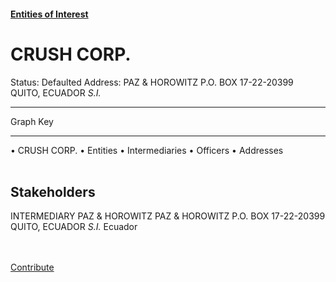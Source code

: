 #### [Entities of Interest](/list.html)
<link rel="stylesheet" type="text/css" href="../../assets/style.css">

<style>
body{background-image:url("http://eoi-graphs.s3-website-eu-west-1.amazonaws.com/CRUSH_CORP..png");background-repeat: no-repeat;background-size: contain;}
.markdown>p>span{background-color: white;}
</style>

# CRUSH CORP.
<span>Status: Defaulted
Address: PAZ & HOROWITZ P.O. BOX 17-22-20399 QUITO, ECUADOR *S.I.*
</span>

---



<div class="legend">
Graph Key
<hr>
<span class="focus">• CRUSH CORP.</span>
<span class="entity">• Entities</span>
<span class="intermediary">• Intermediaries</span>
<span class="officer">• Officers</span>
<span class="address">• Addresses</span>
</div><br>


## Stakeholders
<span>INTERMEDIARY
PAZ & HOROWITZ
PAZ & HOROWITZ P.O. BOX 17-22-20399 QUITO, ECUADOR *S.I.*
Ecuador
</span>


<br><br><a class="contribute_button" href="Readme.md">Contribute</a>